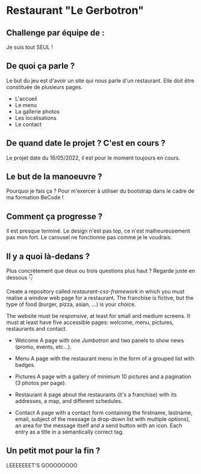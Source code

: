 # Restaurant "Le Gerbotron"

## Challenge par équipe de :

Je suis tout SEUL !

## De quoi ça parle ?

Le but du jeu est d'avoir un site qui nous parle d'un restaurant. Elle doit être constituée de plusieurs pages.

- L'accueil
- Le menu
- La gallerie photos
- Les localisations
- Le contact

## De quand date le projet ? C'est en cours ?

Le projet date du 16/05/2022, il est pour le moment toujours en cours.

## Le but de la manoeuvre ?

Pourquoi je fais ça ? Pour m'exercer à utiliser du bootstrap dans le cadre de ma formation BeCode !

## Comment ça progresse ?

Il est presque terminé. Le design n'est pas top, ce n'est malheureusement pas mon fort. Le carousel ne fonctionne pas comme je le voudrais.

## Il y a quoi là-dedans ?

Plus concrètement que deux ou trois questions plus haut ? Regarde juste en dessous :point_down:

Create a repository called _restaurant-css-framework_ in which you must realise
a window web page for a restaurant. The franchise is fictive, but the type of
food (burger, pizza, asian, ...) is your choice.

The website must be *responsive*, at least for small and medium screens. It must
at least have five accessible pages: welcome, menu, pictures, restaurants and
contact.

- Welcome
A page with one _Jumbotron_ and two panels to show news (promo, events, etc...).

- Menu
A page with the restaurant menu in the form of a grouped list with badges.

- Pictures
A page with a gallery of minimum 10 pictures and a pagination (3 photos per
page).

- Restaurant
A page about the restaurants (it's a franchise) with its addresses, a map, and
different schedules.

- Contact
A page with a contact form containing the firstname, lastname, email, subject of
the message (a drop-down list with multiple options), an area for the message
itself and a send button with an icon. Each entry as a title in a semantically
correct tag.

## Un petit mot pour la fin ?

LEEEEEEET'S GOOOOOOOO
